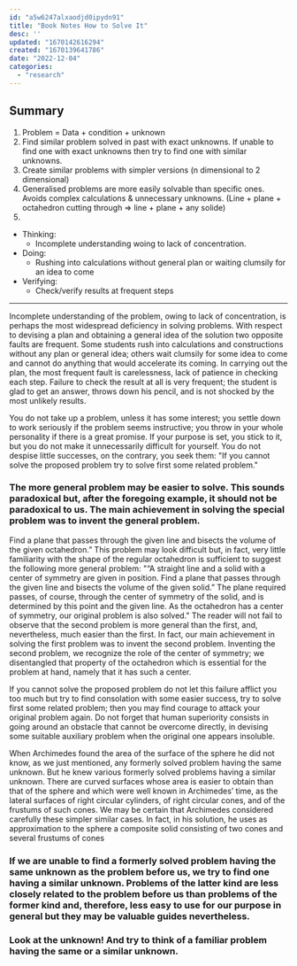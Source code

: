 ```yaml
---
id: "a5w6247alxaodjd0ipydn91"
title: "Book Notes How to Solve It"
desc: ''
updated: "1670142616294"
created: "1670139641786"
date: "2022-12-04"
categories: 
  - "research"
---
```



## Summary
1. Problem = Data + condition + unknown
2. Find similar problem solved in past with exact unknowns. If unable to find one with exact unknowns then try to find one with similar unknowns.
3. Create similar problems with simpler versions (n dimensional to 2 dimensional)
4. Generalised problems are more easily solvable than specific ones. Avoids complex calculations & unnecessary unknowns. (Line + plane + octahedron cutting through => line + plane + any solide)
5. 
* Thinking:
    * Incomplete understanding woing to lack of concentration. 
* Doing:
    * Rushing into calculations without general plan or waiting clumsily for an idea to come
* Verifying:
    * Check/verify results at frequent steps




___

Incomplete understanding of the problem, owing to lack of concentration, is perhaps the most widespread deficiency in solving problems. With respect to devising a plan and obtaining a general idea of the solution two opposite faults are frequent. Some students rush into calculations and constructions without any plan or general idea; others wait clumsily for some idea to come and cannot do anything that would accelerate its coming. In carrying out the plan, the most frequent fault is carelessness, lack of patience in checking each step. Failure to check the result at all is very frequent; the student is glad to get an answer, throws down his pencil, and is not shocked by the most unlikely results.


You do not take up a problem, unless it has some interest; you settle down to work seriously if the problem seems instructive; you throw in your whole personality if there is a great promise. If your purpose is set, you stick to it, but you do not make it unnecessarily difficult for yourself. You do not despise little successes, on the contrary, you seek them: "If you cannot solve the proposed problem try to solve first some related problem."


### The more general problem may be easier to solve. This sounds paradoxical but, after the foregoing example, it should not be paradoxical to us. The main achievement in solving the special problem was to invent the general problem.
Find a plane that passes through the given line and bisects the volume of the given octahedron.” This problem may look difficult but, in fact, very little familiarity with the shape of the regular octahedron is sufficient to suggest the following more general problem: "“A straight line and a solid with a center of symmetry are given in position. Find a plane that passes through the given line and bisects the volume of the given solid.” The plane required passes, of course, through the center of symmetry of the solid, and is determined by this point and the given line. As the octahedron has a center of symmetry, our original problem is also solved."
The reader will not fail to observe that the second problem is more general than the first, and, nevertheless, much easier than the first. In fact, our main achievement in solving the first problem was to invent the second problem. Inventing the second problem, we recognize the role of the center of symmetry; we disentangled that property of the octahedron which is essential for the problem at hand, namely that it has such a center.



If you cannot solve the proposed problem do not let this failure afflict you too much but try to find consolation with some easier success, try to solve first some related problem; then you may find courage to attack your original problem again. Do not forget that human superiority consists in going around an obstacle that cannot be overcome directly, in devising some suitable auxiliary problem when the original one appears insoluble.



When Archimedes found the area of the surface of the sphere he did not know, as we just mentioned, any formerly solved problem having the same unknown. But he knew various formerly solved problems having a similar unknown. There are curved surfaces whose area is easier to obtain than that of the sphere and which were well known in Archimedes’ time, as the lateral surfaces of right circular cylinders, of right circular cones, and of the frustums of such cones. We may be certain that Archimedes considered carefully these simpler similar cases. In fact, in his solution, he uses as approximation to the sphere a composite solid consisting of two cones and several frustums of cones
### If we are unable to find a formerly solved problem having the same unknown as the problem before us, we try to find one having a similar unknown. Problems of the latter kind are less closely related to the problem before us than problems of the former kind and, therefore, less easy to use for our purpose in general but they may be valuable guides nevertheless. 
### Look at the unknown! And try to think of a familiar problem having the same or a similar unknown.